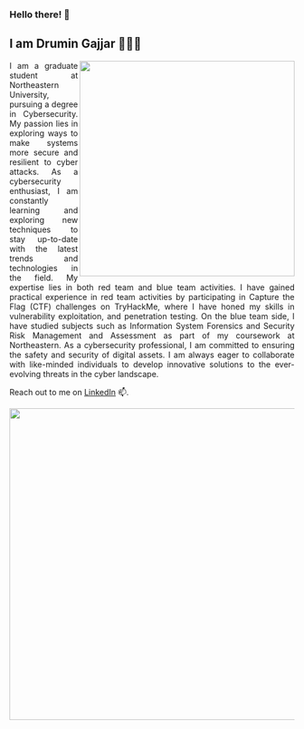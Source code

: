 ### Hello there! 👋
## I am Drumin Gajjar 👨🏻‍💻

<img align='right' src="https://github.com/drumin/drumin/assets/47428466/bd1a5e87-6bd3-45b2-b05f-a9c9ead47b08" width="380">

<p align="justify" >I am a graduate student at Northeastern University, pursuing a degree in Cybersecurity. My passion lies in exploring ways to make systems more secure and resilient to cyber attacks. As a cybersecurity enthusiast, I am constantly learning and exploring new techniques to stay up-to-date with the latest trends and technologies in the field.
My expertise lies in both red team and blue team activities. I have gained practical experience in red team activities by participating in Capture the Flag (CTF) challenges on TryHackMe, where I have honed my skills in vulnerability exploitation, and penetration testing. On the blue team side, I have studied subjects such as Information System Forensics and Security Risk Management and Assessment as part of my coursework at Northeastern.
As a cybersecurity professional, I am committed to ensuring the safety and security of digital assets. I am always eager to collaborate with like-minded individuals to develop innovative solutions to the ever-evolving threats in the cyber landscape. </p>

Reach out to me on [LinkedIn](https://www.linkedin.com/in/drumin/) 📫. 

<img src="https://user-images.githubusercontent.com/74038190/212749447-bfb7e725-6987-49d9-ae85-2015e3e7cc41.gif" width="550"> 

<!--
**drumin/drumin** is a ✨ _special_ ✨ repository because its `README.md` (this file) appears on your GitHub profile.

Here are some ideas to get you started:

- 🔭 I’m currently working on ...
- 🌱 I’m currently learning ...
- 👯 I’m looking to collaborate on ...
- 🤔 I’m looking for help with ...
- 💬 Ask me about ...
- 📫 How to reach me: ...
- 😄 Pronouns: ...
- ⚡ Fun fact: ...
<img align="right" src="https://media.giphy.com/media/dxn6fRlTIShoeBr69N/giphy.gif" height="230">
-->
